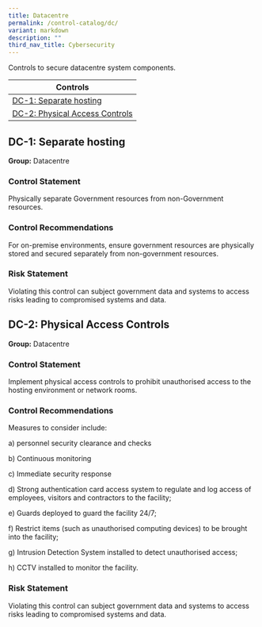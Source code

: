 ```yaml
---
title: Datacentre
permalink: /control-catalog/dc/
variant: markdown
description: ""
third_nav_title: Cybersecurity
---
```

Controls to secure datacentre system components.

| Controls                                                         |
| ---------------------------------------------------------------- |
| [DC-1: Separate hosting](#dc-1-separate-hosting)                 |
| [DC-2: Physical Access Controls](#dc-2-physical-access-controls) |

## DC-1: Separate hosting

**Group:** Datacentre

### Control Statement

Physically separate Government resources from non-Government resources.

### Control Recommendations

For on-premise environments, ensure government resources are physically stored and secured separately from non-government resources.

### Risk Statement

Violating this control can subject government data and systems to access risks leading to compromised systems and data.

## DC-2: Physical Access Controls

**Group:** Datacentre

### Control Statement

Implement physical access controls to prohibit unauthorised access to the hosting environment or network rooms.

### Control Recommendations

Measures to consider include:

a) personnel security clearance and checks

b) Continuous monitoring

c) Immediate security response

d) Strong authentication card access system to regulate and log access of employees, visitors and contractors to the facility;

e) Guards deployed to guard the facility 24/7;

f) Restrict items (such as unauthorised computing devices) to be brought into the facility;

g) Intrusion Detection System installed to detect unauthorised access;

h) CCTV installed to monitor the facility.

### Risk Statement

Violating this control can subject government data and systems to access risks leading to compromised systems and data.
